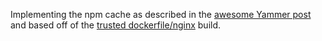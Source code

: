 Implementing the npm cache as described in the [awesome Yammer post](yammer)
and based off of the [trusted dockerfile/nginx](docker) build.


[yammer]: http://eng.yammer.com/a-private-npm-cache/
[docker]: https://index.docker.io/u/dockerfile/nginx/
